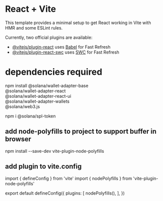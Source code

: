 # React + Vite

This template provides a minimal setup to get React working in Vite with HMR and some ESLint rules.

Currently, two official plugins are available:

- [@vitejs/plugin-react](https://github.com/vitejs/vite-plugin-react/blob/main/packages/plugin-react/README.md) uses [Babel](https://babeljs.io/) for Fast Refresh
- [@vitejs/plugin-react-swc](https://github.com/vitejs/vite-plugin-react-swc) uses [SWC](https://swc.rs/) for Fast Refresh

# dependencies required

npm install @solana/wallet-adapter-base \
    @solana/wallet-adapter-react \
    @solana/wallet-adapter-react-ui \
    @solana/wallet-adapter-wallets \
    @solana/web3.js

npm i @solana/spl-token

## add node-polyfills to project to support buffer in browser
npm install --save-dev vite-plugin-node-polyfills

## add plugin to vite.config
import { defineConfig } from 'vite'
import { nodePolyfills } from 'vite-plugin-node-polyfills'

export default defineConfig({ 
   plugins: [
     nodePolyfills(),
    ],
})

